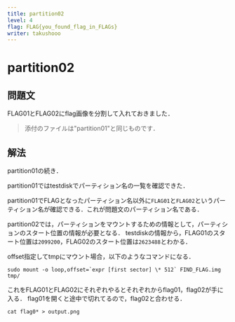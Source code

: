 ```yaml
---
title: partition02
level: 4
flag: FLAG{you_found_flag_in_FLAGs}
writer: takushooo
---
```


# partition02

## 問題文

FLAG01とFLAG02にflag画像を分割して入れておきました．

> 添付のファイルは"partition01"と同じものです．

## 解法
partition01の続き．

partition01ではtestdiskでパーティション名の一覧を確認できた．

partition01でFLAGとなったパーティション名以外に`FLAG01`と`FLAG02`というパーティション名が確認できる．これが問題文のパーティション名である．

partition02では，パーティションをマウントするための情報として，パーティションのスタート位置の情報が必要となる．
testdiskの情報から，FLAG01のスタート位置は`2099200`，FLAG02のスタート位置は`2623488`とわかる．

offset指定してtmpにマウント場合，以下のようなコマンドになる．
```
sudo mount -o loop,offset=`expr [first sector] \* 512` FIND_FLAG.img tmp/
```

これをFLAG01とFLAG02にそれぞれやるとそれぞれからflag01，flag02が手に入る．
flag01を開くと途中で切れてるので，flag02と合わせる．
```
cat flag0* > output.png
```